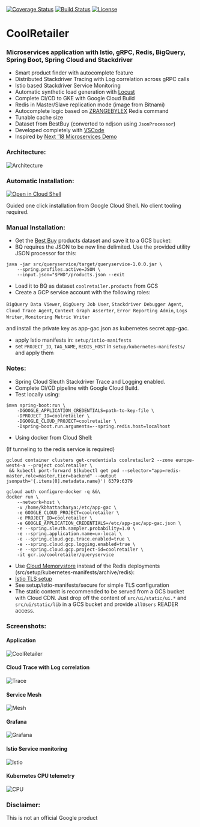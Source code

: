 [![Coverage Status](https://coveralls.io/repos/github/kbhattac/CoolRetailer/badge.svg?branch=master)](https://coveralls.io/github/kbhattac/CoolRetailer?branch=master) [![Build Status](https://travis-ci.org/kbhattac/coolretailer.svg?branch=master)](https://travis-ci.org/kbhattac/coolretailer) [![License](https://img.shields.io/badge/License-Apache%202.0-blue.svg)](https://opensource.org/licenses/Apache-2.0)
# CoolRetailer
### Microservices application with Istio, gRPC, Redis, BigQuery, Spring Boot, Spring Cloud and Stackdriver
- Smart product finder with autocomplete feature
- Distributed Stackdriver Tracing with Log correlation across gRPC calls
- Istio based Stackdriver Service Monitoring
- Automatic synthetic load generation with [Locust](locust.io)
- Complete CI/CD to GKE with Google Cloud Build
- Redis in Master/Slave replication mode (image from Bitnami)
- Autocomplete logic based on [ZRANGEBYLEX](https://redis.io/commands/zrangebylex) Redis command
- Tunable cache size
- Dataset from BestBuy (converted to ndjson using `JsonProcessor`)
- Developed completely with [VSCode](https://code.visualstudio.com/)
- Inspired by [Next '18 Microservices Demo](https://github.com/GoogleCloudPlatform/microservices-demo)

### Architecture:
![Architecture](https://github.com/kbhattac/CoolRetailer/blob/master/images/arch.png)

### Automatic Installation:
[![Open in Cloud Shell](http://gstatic.com/cloudssh/images/open-btn.svg)](https://console.cloud.google.com/cloudshell/editor?cloudshell_git_repo=https%3A%2F%2Fgithub.com%2Fkbhattac%2Fcoolretailer&cloudshell_working_dir=setup&cloudshell_tutorial=README.md)

Guided one click installation from Google Cloud Shell. No client tooling required.


### Manual Installation:
- Get the [Best Buy](https://github.com/BestBuyAPIs/open-data-set/blob/master/products.json) products dataset and save it to a GCS bucket: 
- BQ requires the JSON to be new line delimited. Use the provided utility JSON processor for this:
```
java -jar src/queryservice/target/queryservice-1.0.0.jar \
    --spring.profiles.active=JSON \
    --input.json="$PWD"/products.json --exit
```
- Load it to BQ as dataset <code>coolretailer.products</code> from GCS
- Create a GCP service account with the following roles:

`BigQuery Data Viewer`, `BigQuery Job User`, `Stackdriver Debugger Agent`, `Cloud Trace Agent`, `Context Graph Asserter`, `Error Reporting Admin`, `Logs Writer`, `Monitoring Metric Writer`

and install the private key as app-gac.json as kubernetes secret app-gac.
- apply Istio manifests in: `setup/istio-manifests`
- set `PROJECT_ID`, `TAG_NAME`, `REDIS_HOST` in `setup/kubernetes-manifests/` and apply them

### Notes:
- Spring Cloud Sleuth Stackdriver Trace and Logging enabled.
- Complete CI/CD pipeline with Google Cloud Build.
- Test locally using:
```
$mvn spring-boot:run \
    -DGOOGLE_APPLICATION_CREDENTIALS=path-to-key-file \
    -DPROJECT_ID=coolretailer \
    -DGOOGLE_CLOUD_PROJECT=coolretailer \
    -Dspring-boot.run.arguments=--spring.redis.host=localhost
```
- Using docker from Cloud Shell:

(If tunneling to the redis service is required)
```
gcloud container clusters get-credentials coolretailer2 --zone europe-west4-a --project coolretailer \
 && kubectl port-forward $(kubectl get pod --selector="app=redis-master,role=master,tier=backend" --output jsonpath='{.items[0].metadata.name}') 6379:6379

gcloud auth configure-docker -q &&\
docker run \
    --network=host \
    -v /home/kbhattacharya:/etc/app-gac \
    -e GOOGLE_CLOUD_PROJECT=coolretailer \
    -e PROJECT_ID=coolretailer \
    -e GOOGLE_APPLICATION_CREDENTIALS=/etc/app-gac/app-gac.json \
    -e --spring.sleuth.sampler.probability=1.0 \
    -e --spring.application.name=ux-local \
    -e --spring.cloud.gcp.trace.enabled=true \
    -e --spring.cloud.gcp.logging.enabled=true \
    -e --spring.cloud.gcp.project-id=coolretailer \
    -it gcr.io/coolretailer/queryservice
```
- Use [Cloud Memorystore](https://cloud.google.com/memorystore/docs/redis/connect-redis-instance-gke) instead of the Redis deployments (src/setup/kubernetes-manifests/archive/redis): 
- [Istio TLS setup](https://istio.io/docs/tasks/traffic-management/secure-ingress/)
- See setup/istio-manifests/secure for simple TLS configuration
- The static content is recommended to be served from a GCS bucket with Cloud CDN. Just drop off the content of `src/ui/static/ui.*` and `src/ui/static/lib` in a GCS bucket and provide `allUsers` READER access.

### Screenshots:
#### Application
![CoolRetailer](https://github.com/kbhattac/CoolRetailer/blob/master/images/capture.png)
#### Cloud Trace with Log correlation
![Trace](https://github.com/kbhattac/CoolRetailer/blob/master/images/trace.png)
#### Service Mesh
![Mesh](https://github.com/kbhattac/CoolRetailer/blob/master/images/mesh.png)
#### Grafana
![Grafana](https://github.com/kbhattac/CoolRetailer/blob/master/images/grafana.png)
#### Istio Service monitoring
![Istio](https://github.com/kbhattac/CoolRetailer/blob/master/images/istio.png)
#### Kubernetes CPU telemetry
![CPU](https://github.com/kbhattac/CoolRetailer/blob/master/images/cpu.png)

### Disclaimer:
This is not an official Google product
